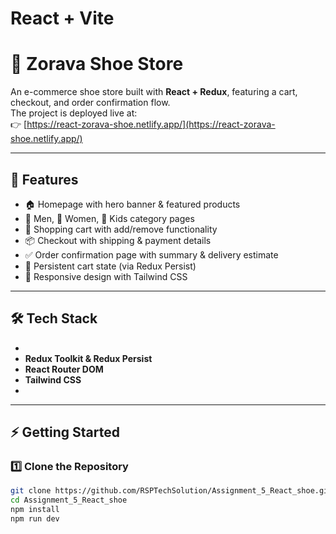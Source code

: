 # React + Vite

# 👟 Zorava Shoe Store

An e-commerce shoe store built with **React + Redux**, featuring a cart, checkout, and order confirmation flow.  
The project is deployed live at:  
👉 [https://react-zorava-shoe.netlify.app/](https://react-zorava-shoe.netlify.app/)

---

## 🚀 Features
- 🏠 Homepage with hero banner & featured products  
- 👨 Men, 👩 Women, 👶 Kids category pages  
- 🛒 Shopping cart with add/remove functionality  
- 📦 Checkout with shipping & payment details  
- ✅ Order confirmation page with summary & delivery estimate  
- 🔄 Persistent cart state (via Redux Persist)  
- 🎨 Responsive design with Tailwind CSS  

---

## 🛠️ Tech Stack
-  
- **Redux Toolkit & Redux Persist**  
- **React Router DOM**  
- **Tailwind CSS**  
- 

---

## ⚡ Getting Started

### 1️⃣ Clone the Repository
```bash
git clone https://github.com/RSPTechSolution/Assignment_5_React_shoe.git
cd Assignment_5_React_shoe
npm install
npm run dev


